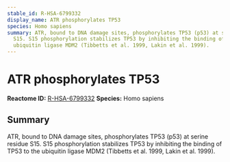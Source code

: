 ```yaml
---
stable_id: R-HSA-6799332
display_name: ATR phosphorylates TP53
species: Homo sapiens
summary: ATR, bound to DNA damage sites, phosphorylates TP53 (p53) at serine residue
  S15. S15 phosphorylation stabilizes TP53 by inhibiting the binding of TP53 to the
  ubiquitin ligase MDM2 (Tibbetts et al. 1999, Lakin et al. 1999).
---
```


# ATR phosphorylates TP53
**Reactome ID:** [R-HSA-6799332](https://reactome.org/content/detail/R-HSA-6799332)
**Species:** Homo sapiens

## Summary

ATR, bound to DNA damage sites, phosphorylates TP53 (p53) at serine residue S15. S15 phosphorylation stabilizes TP53 by inhibiting the binding of TP53 to the ubiquitin ligase MDM2 (Tibbetts et al. 1999, Lakin et al. 1999).
